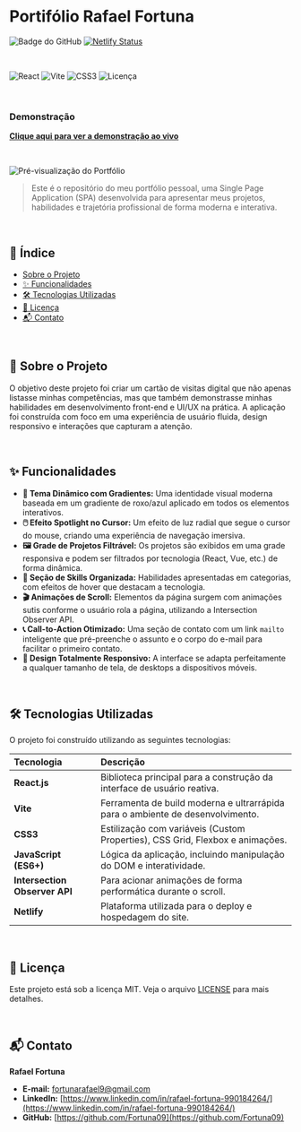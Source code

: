 # Portifólio Rafael Fortuna

![Badge do GitHub](https://img.shields.io/github/last-commit/Fortuna09/portifolio_fortuna)
[![Netlify Status](https://api.netlify.com/api/v1/badges/f1d204f2-0e58-46bf-b8a5-c83d72d875f3/deploy-status)](https://app.netlify.com/projects/fortuna-portifolio/deploys)

<br>

![React](https://img.shields.io/badge/React-20232A?style=for-the-badge&logo=react&logoColor=61DAFB)
![Vite](https://img.shields.io/badge/Vite-B73BFE?style=for-the-badge&logo=vite&logoColor=FFD62E)
![CSS3](https://img.shields.io/badge/CSS3-1572B6?style=for-the-badge&logo=css3&logoColor=white)
![Licença](https://img.shields.io/badge/licen%C3%A7a-MIT-green.svg?style=for-the-badge)

<br>

###  Demonstração
[**Clique aqui para ver a demonstração ao vivo**](https://fortuna-portifolio.netlify.app/)

<br>

![Pré-visualização do Portfólio](https://github.com/Fortuna09/portifolio_fortuna/blob/main/PREVIEW.gif?raw=true)

> Este é o repositório do meu portfólio pessoal, uma Single Page Application (SPA) desenvolvida para apresentar meus projetos, habilidades e trajetória profissional de forma moderna e interativa.

<br>

## 📜 Índice

* [Sobre o Projeto](#-sobre-o-projeto)
* [✨ Funcionalidades](#-funcionalidades)
* [🛠️ Tecnologias Utilizadas](#️-tecnologias-utilizadas)
* [📄 Licença](#-licença)
* [📬 Contato](#-contato)

<br>

## 🎯 Sobre o Projeto

O objetivo deste projeto foi criar um cartão de visitas digital que não apenas listasse minhas competências, mas que também demonstrasse minhas habilidades em desenvolvimento front-end e UI/UX na prática. A aplicação foi construída com foco em uma experiência de usuário fluida, design responsivo e interações que capturam a atenção.

<br>

## ✨ Funcionalidades

-   **🎨 Tema Dinâmico com Gradientes:** Uma identidade visual moderna baseada em um gradiente de roxo/azul aplicado em todos os elementos interativos.
-   **🖱️ Efeito Spotlight no Cursor:** Um efeito de luz radial que segue o cursor do mouse, criando uma experiência de navegação imersiva.
-   **🖼️ Grade de Projetos Filtrável:** Os projetos são exibidos em uma grade responsiva e podem ser filtrados por tecnologia (React, Vue, etc.) de forma dinâmica.
-   **🧩 Seção de Skills Organizada:** Habilidades apresentadas em categorias, com efeitos de hover que destacam a tecnologia.
-   **🎬 Animações de Scroll:** Elementos da página surgem com animações sutis conforme o usuário rola a página, utilizando a Intersection Observer API.
-   **📞 Call-to-Action Otimizado:** Uma seção de contato com um link `mailto` inteligente que pré-preenche o assunto e o corpo do e-mail para facilitar o primeiro contato.
-   **📱 Design Totalmente Responsivo:** A interface se adapta perfeitamente a qualquer tamanho de tela, de desktops a dispositivos móveis.

<br>

## 🛠️ Tecnologias Utilizadas

O projeto foi construído utilizando as seguintes tecnologias:

| Tecnologia | Descrição |
| :--- | :--- |
| **React.js** | Biblioteca principal para a construção da interface de usuário reativa. |
| **Vite** | Ferramenta de build moderna e ultrarrápida para o ambiente de desenvolvimento. |
| **CSS3** | Estilização com variáveis (Custom Properties), CSS Grid, Flexbox e animações. |
| **JavaScript (ES6+)** | Lógica da aplicação, incluindo manipulação do DOM e interatividade. |
| **Intersection Observer API**| Para acionar animações de forma performática durante o scroll. |
| **Netlify** | Plataforma utilizada para o deploy e hospedagem do site. |

<br>

## 📄 Licença

Este projeto está sob a licença MIT. Veja o arquivo [LICENSE](https://github.com/Fortuna09/portifolio_fortuna/blob/master/LICENSE) para mais detalhes.

<br>

## 📬 Contato

**Rafael Fortuna**

-   **E-mail:** [fortunarafael9@gmail.com](mailto:fortunarafael9@gmail.com)
-   **LinkedIn:** [https://www.linkedin.com/in/rafael-fortuna-990184264/](https://www.linkedin.com/in/rafael-fortuna-990184264/)
-   **GitHub:** [https://github.com/Fortuna09](https://github.com/Fortuna09)
